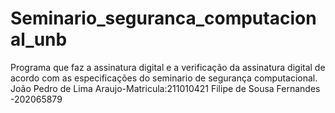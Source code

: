 # Seminario_seguranca_computacional_unb
Programa que faz a assinatura digital e a verificação da assinatura digital de acordo com as especificações do seminario de segurança computacional.
João Pedro de Lima Araujo-Matricula:211010421
Filipe de Sousa Fernandes -202065879
